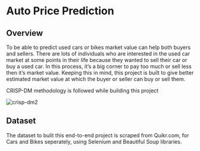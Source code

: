 # Auto Price Prediction

## Overview
To be able to predict used cars or bikes market value can help both buyers and sellers. 
There are lots of individuals who are interested in the used car market at some points in their life because they wanted to sell their car or buy a used car. In this process, it’s a big corner to pay too much or sell less then it’s market value. Keeping this in mind, this project is built to give better estimated market value at which the buyer or seller can buy or sell them.

CRISP-DM methodology is followed while building this project

![crisp-dm2](https://user-images.githubusercontent.com/100039012/207263787-aa362f1f-fda4-407e-b585-129b812e36a0.jpeg)


## Dataset
The dataset to bulit this end-to-end project is scraped from Quikr.com, for Cars and Bikes seperately, using Selenium and Beautiful Soup libraries.


